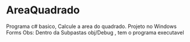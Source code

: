 # AreaQuadrado
Programa c# basico, Calcule a area do quadrado. Projeto no  Windows Forms
Obs: Dentro da Subpastas obj/Debug , tem o programa executavel
